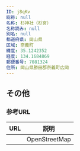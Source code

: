 ```yaml
---
ID: j8qKv
総称: null
名称: 杉神社（杉宮）
名称読み: null
別名: null
都道府県: 岡山県
区域: 奈義町
緯度: 35.1242352
経度: 134.1684869
郵便番号: 7081324
住所: 岡山県勝田郡奈義町広岡
---
```


## その他

### 参考URL

| URL | 説明          |
| --- | ------------- |
|     | OpenStreetMap |

